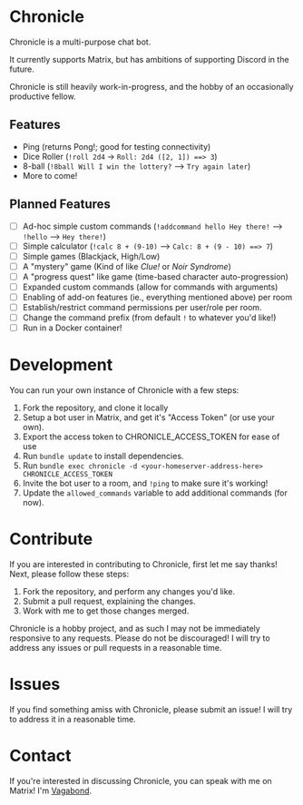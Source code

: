 # Chronicle

Chronicle is a multi-purpose chat bot.

It currently supports Matrix, but has ambitions of supporting Discord in the
future.

Chronicle is still heavily work-in-progress, and the hobby of an occasionally
productive fellow.

## Features

- Ping (returns Pong!; good for testing connectivity)
- Dice Roller (`!roll 2d4` -> `Roll: 2d4 ([2, 1]) ==> 3`)
- 8-ball (`!8ball Will I win the lottery?` --> `Try again later`)
- More to come!

## Planned Features

- [ ] Ad-hoc simple custom commands (`!addcommand hello Hey there!` --> `!hello` -->
    `Hey there!`)
- [ ] Simple calculator (`!calc 8 + (9-10)` --> `Calc: 8 + (9 - 10) ==> 7`)
- [ ] Simple games (Blackjack, High/Low)
- [ ] A "mystery" game (Kind of like _Clue!_ or _Noir Syndrome_)
- [ ] A "progress quest" like game (time-based character auto-progression)
- [ ] Expanded custom commands (allow for commands with arguments)
- [ ] Enabling of add-on features (ie., everything mentioned above) per room
- [ ] Establish/restrict command permissions per user/role per room.
- [ ] Change the command prefix (from default `!` to whatever you'd like!)
- [ ] Run in a Docker container!

# Development

You can run your own instance of Chronicle with a few steps:

1. Fork the repository, and clone it locally
2. Setup a bot user in Matrix, and get it's "Access Token" (or use your own).
3. Export the access token to CHRONICLE_ACCESS_TOKEN for ease of use
4. Run `bundle update` to install dependencies.
5. Run `bundle exec chronicle -d <your-homeserver-address-here>
   CHRONICLE_ACCESS_TOKEN`
6. Invite the bot user to a room, and `!ping` to make sure it's working!
7. Update the `allowed_commands` variable to add additional commands (for now).

# Contribute

If you are interested in contributing to Chronicle, first let me say thanks!
Next, please follow these steps:

1. Fork the repository, and perform any changes you'd like.
2. Submit a pull request, explaining the changes.
3. Work with me to get those changes merged.

Chronicle is a hobby project, and as such I may not be immediately responsive to
any requests. Please do not be discouraged! I will try to address any issues or
pull requests in a reasonable time.

# Issues

If you find something amiss with Chronicle, please submit an issue! I will try
to address it in a reasonable time.

# Contact

If you're interested in discussing Chronicle, you can speak with me on Matrix!
I'm [Vagabond](https://matrix.to/#/@vagabondazulien:exp.farm).
